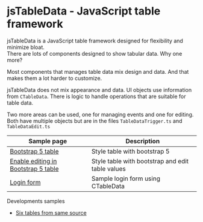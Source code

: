 # jsTableData - JavaScript table framework

jsTableData is a JavaScript table framework designed for flexibility and minimize bloat.  
There are lots of components designed to show  tabular data. Why one more?

Most components that manages table data mix design and data. And that makes them a lot harder to customize.  

jsTableData does not mix appearance and data. UI objects use information from `CTableData`. 
There is logic to handle operations that are suitable for table data.

Two more areas can be used, one for managing events and one for editing. Both have multiple objects but are in the files `TableDataTrigger.ts` and `TableDataEdit.ts`


|Sample page|Description|
|-|-|
|[Bootstrap 5 table](https://perghosh.github.io/jsTableData/sample/sampleBootstrap5Table.html)|Style table with bootstrap 5|
|[Enable editing in Bootstrap 5 table](https://perghosh.github.io/jsTableData/sample/sampleBootstrap5TableEdit.html)|Style table with bootstrap and edit table values|
|[Login form](https://perghosh.github.io/jsTableData/sample/sampleLogin.html)|Sample login form using CTableData|


Developments samples
- [Six tables from same source](https://perghosh.github.io/jsTableData/table1.html) 




